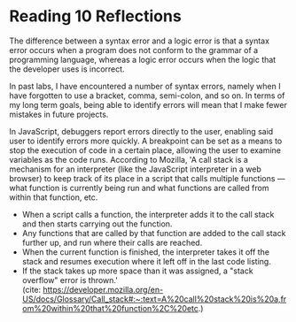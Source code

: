 # Reading 10 Reflections

The difference between a syntax error and a logic error is that a syntax error occurs when a program does not conform to the grammar of a programming language, whereas a logic error occurs when the logic that the developer uses is incorrect.

In past labs, I have encountered a number of syntax errors, namely when I have forgotten to use a bracket, comma, semi-colon, and so on. In terms of my long term goals, being able to identify errors will mean that I make fewer mistakes in future projects.

In JavaScript, debuggers report errors directly to the user, enabling said user to identify errors more quickly. A breakpoint can be set as a means to stop the execution of code in a certain place, allowing the user to examine variables as the code runs. According to Mozilla, 'A call stack is a mechanism for an interpreter (like the JavaScript interpreter in a web browser) to keep track of its place in a script that calls multiple functions — what function is currently being run and what functions are called from within that function, etc.

- When a script calls a function, the interpreter adds it to the call stack and then starts carrying out the function.
- Any functions that are called by that function are added to the call stack further up, and run where their calls are reached.
- When the current function is finished, the interpreter takes it off the stack and resumes execution where it left off in the last code listing.
- If the stack takes up more space than it was assigned, a "stack overflow" error is thrown.'  
  (cite: https://developer.mozilla.org/en-US/docs/Glossary/Call_stack#:~:text=A%20call%20stack%20is%20a,from%20within%20that%20function%2C%20etc.)
